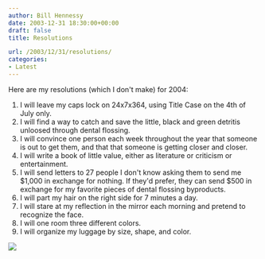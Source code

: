 ```yaml
---
author: Bill Hennessy
date: 2003-12-31 18:30:00+00:00
draft: false
title: Resolutions

url: /2003/12/31/resolutions/
categories:
- Latest
---
```


Here are my resolutions (which I don't make) for 2004:   
  
1. I will leave my caps lock on 24x7x364, using Title Case on the 4th of July only.  
2. I will find a way to catch and save the little, black and green detritis unloosed through dental flossing.   
3. I will convince one person each week throughout the year that someone is out to get them, and that that someone is getting closer and closer.  
4. I will write a book of little value, either as literature or criticism or entertainment.  
5. I will send letters to 27 people I don't know asking them to send me $1,000 in exchange for nothing. If they'd prefer, they can send $500 in exchange for my favorite pieces of dental flossing byproducts.  
6. I will part my hair on the right side for 7 minutes a day.  
7. I will stare at my reflection in the mirror each morning and pretend to recognize the face.  
8. I will one room three different colors.   
9. I will organize my luggage by size, shape, and color.  


![](https://blog.billhennessy.com/aggbug.aspx?PostID=817)

